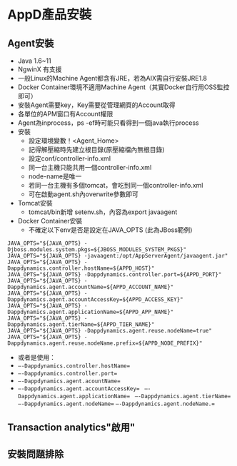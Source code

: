 # AppD產品安裝

## Agent安裝 
- Java 1.6~11
- NgwinX 有支援
- 一般Linux的Machine Agent都含有JRE，若為AIX需自行安裝JRE1.8
- Docker Container環境不適用Machine Agent（其實Docker自行用OSS監控即可）
- 安裝Agent需要key，Key需要從管理網頁的Account取得
- 各單位的APM窗口有Account權限
- Agent為inprocess，ps -ef時可能只看得到一個java執行process
- 安裝
	- 設定環境變數！<Agent_Home>
	- 記得解壓縮時先建立根目錄(原壓縮檔內無根目錄)
	- 設定conf/controller-info.xml
	- 同一台主機只能共用一個controller-info.xml
	- node-name是唯一
	- 若同一台主機有多個tomcat，會吃到同一個controller-info.xml
	- 可在啟動agent.sh內overwrite參數即可
- Tomcat安裝
	- tomcat/bin新增 setenv.sh，內容為export javaagent
- Docker Container安裝
	- 不確定以下env是否是設定在JAVA_OPTS (此為JBoss範例)  
	
`JAVA_OPTS="${JAVA_OPTS} -Djboss.modules.system.pkgs=${JBOSS_MODULES_SYSTEM_PKGS}" `
`JAVA_OPTS="${JAVA_OPTS} -javaagent:/opt/AppServerAgent/javaagent.jar" `
`JAVA_OPTS="${JAVA_OPTS} -Dappdynamics.controller.hostName=${APPD_HOST}" `
`JAVA_OPTS="${JAVA_OPTS} -Dappdynamics.controller.port=${APPD_PORT}" `
`JAVA_OPTS="${JAVA_OPTS} -Dappdynamics.agent.accountName=${APPD_ACCOUNT_NAME}" `
`JAVA_OPTS="${JAVA_OPTS} -Dappdynamics.agent.accountAccessKey=${APPD_ACCESS_KEY}" `
`JAVA_OPTS="${JAVA_OPTS} -Dappdynamics.agent.applicationName=${APPD_APP_NAME}" `
`JAVA_OPTS="${JAVA_OPTS} -Dappdynamics.agent.tierName=${APPD_TIER_NAME}" `
`JAVA_OPTS="${JAVA_OPTS} -Dappdynamics.agent.reuse.nodeName=true"  `
`JAVA_OPTS="${JAVA_OPTS} -Dappdynamics.agent.reuse.nodeName.prefix=${APPD_NODE_PREFIX}" `


- 或者是使用：
- 	`–-Dappdynamics.controller.hostName= `
- 	`–-Dappdynamics.controller.port= `
- 	`–-Dappdynamics.agent.acountName= `
- 	`–-Dappdynamics.agent.accountAccessKey= `
	`–-Dappdynamics.agent.applicationName= `
	`–-Dappdynamics.agent.tierName=`
	`–-Dappdynamics.agent.nodeName=`
	`–-Dappdynamics.agent.nodeName.=`



## Transaction analytics"啟用"

## 安裝問題排除
<!--stackedit_data:
eyJoaXN0b3J5IjpbLTM0NjQ0MjQxNywxNDQxNDkwNjQ2LC0zNj
c2NTE4ODJdfQ==
-->